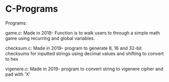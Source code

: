 # C-Programs
Programs:

  game.c:
    Made in 2018- Function is to walk users to through a simple math game using recurring and global variables.
  
  checksum.c:
    Made in 2019- program to generate 8, 16 and 32-bit checksums for inputted strings using decimal values and shifting to convert to hex
  
  vigenere.c:
    Made in 2019- program to convert string to vigenere cipher and pad with 'X'
